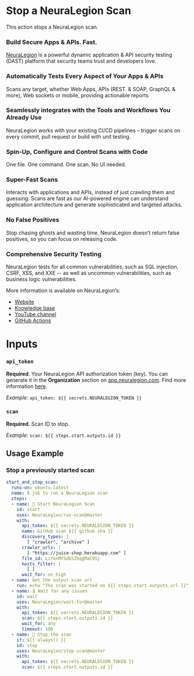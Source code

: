# Stop a NeuraLegion Scan

This action stops a NeuraLegion scan.

### Build Secure Apps & APIs. Fast.

[NeuraLegion](https://www.neuralegion.com) is a powerful dynamic application & API security testing (DAST) platform that security teams trust and developers love.

### Automatically Tests Every Aspect of Your Apps & APIs

Scans any target, whether Web Apps, APIs (REST. & SOAP, GraphQL & more), Web sockets or mobile, providing actionable reports

### Seamlessly integrates with the Tools and Workflows You Already Use

NeuraLegion works with your existing CI/CD pipelines – trigger scans on every commit, pull request or build with unit testing.

### Spin-Up, Configure and Control Scans with Code

One file. One command. One scan. No UI needed.

### Super-Fast Scans

Interacts with applications and APIs, instead of just crawling them and guessing.
Scans are fast as our AI-powered engine can understand application architecture and generate sophisticated and targeted attacks.

### No False Positives

Stop chasing ghosts and wasting time. NeuraLegion doesn’t return false positives, so you can focus on releasing code.

### Comprehensive Security Testing

NeuraLegion tests for all common vulnerabilities, such as SQL injection, CSRF, XSS, and XXE -- as well as uncommon vulnerabilities, such as business logic vulnerabilities.

More information is available on NeuraLegion’s:
* [Website](https://www.neuralegion.com/)
* [Knowledge base](https://docs.neuralegion.com/docs/quickstart)
* [YouTube channel](https://www.youtube.com/channel/UCoIC0T1pmozq3eKLsUR2uUw)
* [GitHub Actions](https://github.com/marketplace?query=neuralegion+)

# Inputs

### `api_token`

**Required**. Your NeuraLegion API authorization token (key). You can generate it in the **Organization** section on [app.neuralegion.com](https://app.neuralegion.com/login). Find more information [here](https://kb.neuralegion.com/#/guide/np-web-ui/advanced-set-up/managing-org?id=managing-organization-apicli-authentication-tokens).

_Example:_ `api_token: ${{ secrets.NEURALEGION_TOKEN }}`

### `scan`

**Required**. Scan ID to stop.

_Example:_ `scan: ${{ steps.start.outputs.id }}`

## Usage Example

### Stop a previously started scan

```yml
start_and_stop_scan:
  runs-on: ubuntu-latest
  name: A job to run a NeuraLegion scan
  steps:
  - name: 🏁 Start NeuraLegion Scan
    id: start
    uses: NeuraLegion/run-scan@master
    with:
      api_token: ${{ secrets.NEURALEGION_TOKEN }}
      name: GitHub scan ${{ github.sha }}
      discovery_types: |
        [ "crawler", "archive" ]
      crawler_urls: |
        [ "https://juice-shop.herokuapp.com" ]
      file_id: LiYknMYSdbSZbqgMaC9Sj
      hosts_filter: |
        [ ]
      wait_for: on_high
  - name: Get the output scan url
    run: echo "The scan was started on ${{ steps.start.outputs.url }}"
  - name: ⏳ Wait for any issues
    id: wait
    uses: NeuraLegion/wait-for@master
    with:
      api_token: ${{ secrets.NEURALEGION_TOKEN }}
      scan: ${{ steps.start.outputs.id }}
      wait_for: any
      timeout: 100
  - name: 🛑 Stop the scan
    if: ${{ always() }}
    id: stop
    uses: NeuraLegion/stop-scan@master
    with:
      api_token: ${{ secrets.NEURALEGION_TOKEN }}
      scan: ${{ steps.start.outputs.id }}
```
